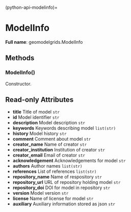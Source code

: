 (python-api-modelinfo)=
# ModelInfo

**Full name**: geomodelgrids.ModelInfo

## Methods

### ModelInfo()

Constructor.

## Read-only Attributes

- **title** Title of model `str`
- **id** Model identifier `str`
- **description** Model description `str`
- **keywords** Keywords describing model `list(str)`
- **history** Model history `str`
- **comment** Comment about model `str`
- **creator_name** Name of creator `str`
- **creator_institution** Institution of creator `str`
- **creator_email** Email of creator `str`
- **acknowledgement** Acknowledgements for model `str`
- **authors** Author names `list(str)`
- **references** List of references `list(str)`
- **repository_name** Name of respository `str`
- **repository_url** URL of repository holding model `str`
- **repository_doi** DOI for model in repository `str`
- **version** Model version `str`
- **license** Name of license for model `str`
- **auxiliary** Auxiliary information stored as json `str`
